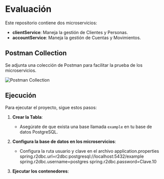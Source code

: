 
# Evaluación

Este repositorio contiene dos microservicios:

- **clientService**: Maneja la gestión de Clientes y Personas.
- **accountService**: Maneja la gestión de Cuentas y Movimientos.

## Postman Collection

Se adjunta una colección de Postman para facilitar la prueba de los microservicios.

![Postman Collection](https://github.com/user-attachments/assets/ec2bc16e-157c-42f0-a500-0b415f6ae0ba)

## Ejecución

Para ejecutar el proyecto, sigue estos pasos:

1. **Crear la Tabla**:
   - Asegúrate de que exista una base llamada `example` en tu base de datos PostgreSQL. 
2. **Configura la base de datos en los microservicios**:
   - Configura la ruta usuario y clave en el archivo application.properties
  spring.r2dbc.url=r2dbc:postgresql://localhost:5432/example
  spring.r2dbc.username=postgres
  spring.r2dbc.password=Clave.10

3. **Ejecutar los contenedores**:
